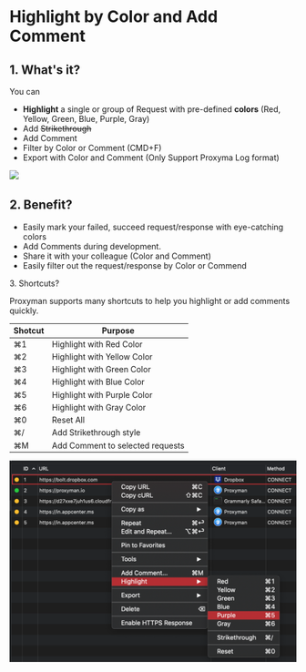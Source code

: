 # Highlight by Color and Add Comment

## 1. What's it?

You can

* **Highlight** a single or group of Request with pre-defined **colors** (Red, Yellow, Green, Blue, Purple, Gray)
* Add ~~Strikethrough~~
* Add Comment
* Filter by Color or Comment (CMD+F)
* Export with Color and Comment (Only Support Proxyma Log format)

![](../.gitbook/assets/highligh\_by\_colors.png)

## 2. Benefit?

* Easily mark your failed, succeed request/response with eye-catching colors&#x20;
* Add Comments during development.&#x20;
* Share it with your colleague (Color and Comment)
* Easily filter out the request/response by Color or Commend

3\. Shortcuts?

Proxyman supports many shortcuts to help you highlight or add comments quickly.

| Shotcut | Purpose                          |
| ------- | -------------------------------- |
| ⌘1      | Highlight with Red Color         |
| ⌘2      | Highlight with Yellow Color      |
| ⌘3      | Highlight with Green Color       |
| ⌘4      | Highlight with Blue Color        |
| ⌘5      | Highlight with Purple Color      |
| ⌘6      | Highlight with Gray Color        |
| ⌘0      | Reset All                        |
| ⌘/      | Add Strikethrough style          |
| ⌘M      | Add Comment to selected requests |

![](../.gitbook/assets/shortcut.png)
